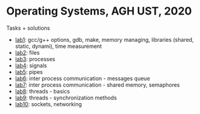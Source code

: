 # Operating Systems, AGH UST, 2020
Tasks + solutions

* [lab1](./cw01): gcc/g++ options, gdb, make, memory managing, libraries (shared, static, dynami), time measurement
* [lab2](./cw02): files
* [lab3](./cw03): processes
* [lab4](./cw04): signals
* [lab5](./cw05): pipes
* [lab6](./cw06): inter process communication - messages queue
* [lab7](./cw07): inter process communication - shared memory, semaphores
* [lab8](./cw08): threads - basics
* [lab9](./cw09): threads - synchronization methods
* [lab10](./cw10): sockets, networking
